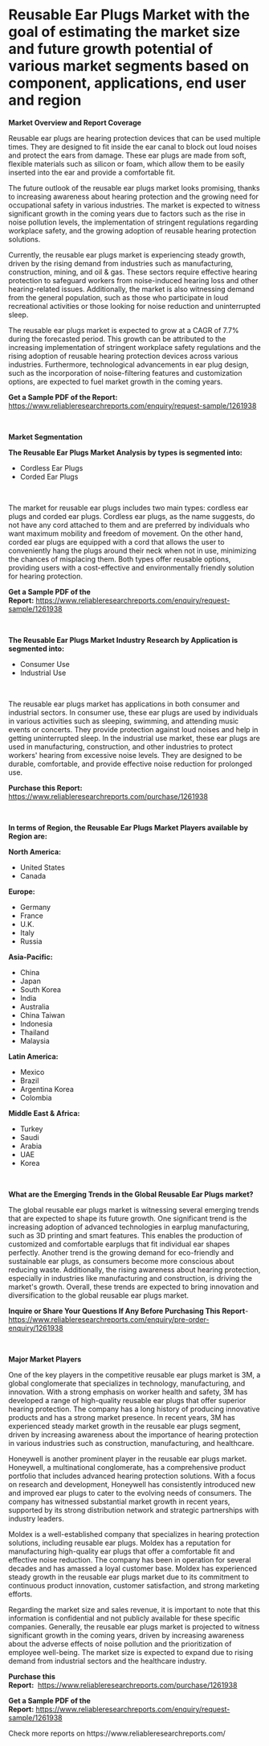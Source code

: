 <p><h1>Reusable Ear Plugs Market with the goal of estimating the market size and future growth potential of various market segments based on component, applications, end user and region</h1></p><p><strong>Market Overview and Report Coverage</strong></p>
<p><p>Reusable ear plugs are hearing protection devices that can be used multiple times. They are designed to fit inside the ear canal to block out loud noises and protect the ears from damage. These ear plugs are made from soft, flexible materials such as silicon or foam, which allow them to be easily inserted into the ear and provide a comfortable fit.</p><p>The future outlook of the reusable ear plugs market looks promising, thanks to increasing awareness about hearing protection and the growing need for occupational safety in various industries. The market is expected to witness significant growth in the coming years due to factors such as the rise in noise pollution levels, the implementation of stringent regulations regarding workplace safety, and the growing adoption of reusable hearing protection solutions.</p><p>Currently, the reusable ear plugs market is experiencing steady growth, driven by the rising demand from industries such as manufacturing, construction, mining, and oil & gas. These sectors require effective hearing protection to safeguard workers from noise-induced hearing loss and other hearing-related issues. Additionally, the market is also witnessing demand from the general population, such as those who participate in loud recreational activities or those looking for noise reduction and uninterrupted sleep.</p><p>The reusable ear plugs market is expected to grow at a CAGR of 7.7% during the forecasted period. This growth can be attributed to the increasing implementation of stringent workplace safety regulations and the rising adoption of reusable hearing protection devices across various industries. Furthermore, technological advancements in ear plug design, such as the incorporation of noise-filtering features and customization options, are expected to fuel market growth in the coming years.</p></p>
<p><strong>Get a Sample PDF of the Report:</strong> <a href="https://www.reliableresearchreports.com/enquiry/request-sample/1261938">https://www.reliableresearchreports.com/enquiry/request-sample/1261938</a></p>
<p>&nbsp;</p>
<p><strong>Market Segmentation</strong></p>
<p><strong>The Reusable Ear Plugs Market Analysis by types is segmented into:</strong></p>
<p><ul><li>Cordless Ear Plugs</li><li>Corded Ear Plugs</li></ul></p>
<p>&nbsp;</p>
<p><p>The market for reusable ear plugs includes two main types: cordless ear plugs and corded ear plugs. Cordless ear plugs, as the name suggests, do not have any cord attached to them and are preferred by individuals who want maximum mobility and freedom of movement. On the other hand, corded ear plugs are equipped with a cord that allows the user to conveniently hang the plugs around their neck when not in use, minimizing the chances of misplacing them. Both types offer reusable options, providing users with a cost-effective and environmentally friendly solution for hearing protection.</p></p>
<p><strong>Get a Sample PDF of the Report:</strong>&nbsp;<a href="https://www.reliableresearchreports.com/enquiry/request-sample/1261938">https://www.reliableresearchreports.com/enquiry/request-sample/1261938</a></p>
<p>&nbsp;</p>
<p><strong>The Reusable Ear Plugs Market Industry Research by Application is segmented into:</strong></p>
<p><ul><li>Consumer Use</li><li>Industrial Use</li></ul></p>
<p>&nbsp;</p>
<p><p>The reusable ear plugs market has applications in both consumer and industrial sectors. In consumer use, these ear plugs are used by individuals in various activities such as sleeping, swimming, and attending music events or concerts. They provide protection against loud noises and help in getting uninterrupted sleep. In the industrial use market, these ear plugs are used in manufacturing, construction, and other industries to protect workers' hearing from excessive noise levels. They are designed to be durable, comfortable, and provide effective noise reduction for prolonged use.</p></p>
<p><strong>Purchase this Report:</strong>&nbsp; <a href="https://www.reliableresearchreports.com/purchase/1261938">https://www.reliableresearchreports.com/purchase/1261938</a></p>
<p>&nbsp;</p>
<p><strong>In terms of Region, the Reusable Ear Plugs Market Players available by Region are:</strong></p>
<p>
    <p> <strong> North America: </strong>
        <ul>
            <li>United States</li>
            <li>Canada</li>
        </ul>
        </p> 
    <p> <strong> Europe: </strong>
        <ul>
            <li>Germany</li>
            <li>France</li>
            <li>U.K.</li>
            <li>Italy</li>
            <li>Russia</li>
        </ul>
        </p> 
    <p> <strong> Asia-Pacific: </strong>
        <ul>
            <li>China</li>
            <li>Japan</li>
            <li>South Korea</li>
            <li>India</li>
            <li>Australia</li>
            <li>China Taiwan</li>
            <li>Indonesia</li>
            <li>Thailand</li>
            <li>Malaysia</li>
        </ul>
        </p> 
    <p> <strong> Latin America: </strong>
        <ul>
            <li>Mexico</li>
            <li>Brazil</li>
            <li>Argentina Korea</li>
            <li>Colombia</li>
        </ul>
        </p> 
    <p> <strong> Middle East & Africa: </strong>
        <ul>
            <li>Turkey</li>
            <li>Saudi</li>
            <li>Arabia</li>
            <li>UAE</li>
            <li>Korea</li>
        </ul>
    </p>
    </p>
<p>&nbsp;</p>
<p><strong>What are the Emerging Trends in the Global Reusable Ear Plugs market?</strong></p>
<p><p>The global reusable ear plugs market is witnessing several emerging trends that are expected to shape its future growth. One significant trend is the increasing adoption of advanced technologies in earplug manufacturing, such as 3D printing and smart features. This enables the production of customized and comfortable earplugs that fit individual ear shapes perfectly. Another trend is the growing demand for eco-friendly and sustainable ear plugs, as consumers become more conscious about reducing waste. Additionally, the rising awareness about hearing protection, especially in industries like manufacturing and construction, is driving the market's growth. Overall, these trends are expected to bring innovation and diversification to the global reusable ear plugs market.</p></p>
<p><strong>Inquire or Share Your Questions If Any Before Purchasing This Report</strong>- <a href="https://www.reliableresearchreports.com/enquiry/pre-order-enquiry/1261938">https://www.reliableresearchreports.com/enquiry/pre-order-enquiry/1261938</a></p>
<p>&nbsp;</p>
<p><strong>Major Market Players</strong></p>
<p><p>One of the key players in the competitive reusable ear plugs market is 3M, a global conglomerate that specializes in technology, manufacturing, and innovation. With a strong emphasis on worker health and safety, 3M has developed a range of high-quality reusable ear plugs that offer superior hearing protection. The company has a long history of producing innovative products and has a strong market presence. In recent years, 3M has experienced steady market growth in the reusable ear plugs segment, driven by increasing awareness about the importance of hearing protection in various industries such as construction, manufacturing, and healthcare.</p><p>Honeywell is another prominent player in the reusable ear plugs market. Honeywell, a multinational conglomerate, has a comprehensive product portfolio that includes advanced hearing protection solutions. With a focus on research and development, Honeywell has consistently introduced new and improved ear plugs to cater to the evolving needs of consumers. The company has witnessed substantial market growth in recent years, supported by its strong distribution network and strategic partnerships with industry leaders.</p><p>Moldex is a well-established company that specializes in hearing protection solutions, including reusable ear plugs. Moldex has a reputation for manufacturing high-quality ear plugs that offer a comfortable fit and effective noise reduction. The company has been in operation for several decades and has amassed a loyal customer base. Moldex has experienced steady growth in the reusable ear plugs market due to its commitment to continuous product innovation, customer satisfaction, and strong marketing efforts.</p><p>Regarding the market size and sales revenue, it is important to note that this information is confidential and not publicly available for these specific companies. Generally, the reusable ear plugs market is projected to witness significant growth in the coming years, driven by increasing awareness about the adverse effects of noise pollution and the prioritization of employee well-being. The market size is expected to expand due to rising demand from industrial sectors and the healthcare industry.</p></p>
<p><strong>Purchase this Report:</strong>&nbsp;&nbsp;<a href="https://www.reliableresearchreports.com/purchase/1261938">https://www.reliableresearchreports.com/purchase/1261938</a></p>
<p></p>
<p><strong>Get a Sample PDF of the Report:</strong>&nbsp;<a href="https://www.reliableresearchreports.com/enquiry/request-sample/1261938">https://www.reliableresearchreports.com/enquiry/request-sample/1261938</a></p>
<p>Check more reports on https://www.reliableresearchreports.com/</p>